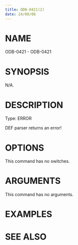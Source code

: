 ```yaml
---
title: ODB-0421(2)
date: 24/09/08
---
```


# NAME

ODB-0421 - ODB-0421

# SYNOPSIS

N/A.

# DESCRIPTION

Type: ERROR

DEF parser returns an error!

# OPTIONS

This command has no switches.

# ARGUMENTS

This command has no arguments.

# EXAMPLES

# SEE ALSO
